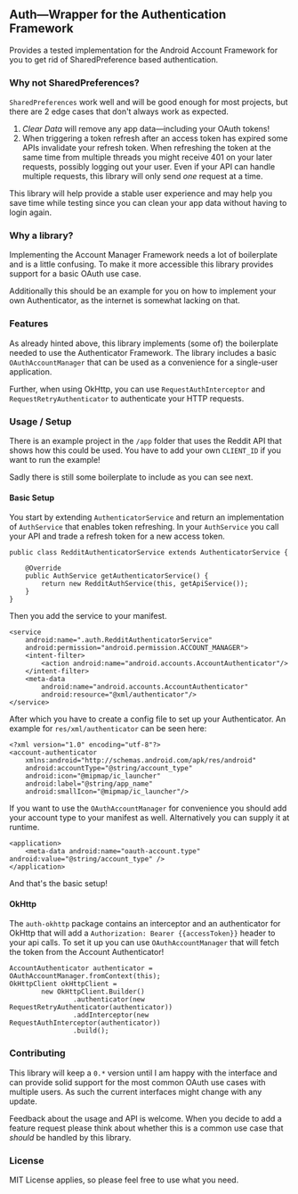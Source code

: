 ## Auth&mdash;Wrapper for the Authentication Framework

Provides a tested implementation for the Android Account Framework for you to get rid of SharedPreference based authentication.

### Why not SharedPreferences?

`SharedPreferences` work well and will be good enough for most projects, but there are 2 edge cases that don't always work as expected.

1. _Clear Data_ will remove any app data&mdash;including your OAuth tokens!
2. When triggering a token refresh after an access token has expired some APIs invalidate your refresh token. When refreshing the token at the same time from multiple threads you might receive 401 on your later requests, possibly logging out your user. Even if your API can handle multiple requests, this library will only send _one_ request at a time.

This library will help provide a stable user experience and may help you save time while testing since you can clean your app data without having to login again.

### Why a library?

Implementing the Account Manager Framework needs a lot of boilerplate and is a little confusing. To make it more accessible this library provides support for a basic OAuth use case.

Additionally this should be an example for you on how to implement your own Authenticator, as the internet is somewhat lacking on that.

### Features

As already hinted above, this library implements (some of) the boilerplate needed to use the Authenticator Framework.
The library includes a basic `OAuthAccountManager` that can be used as a convenience for a single-user application.

Further, when using OkHttp, you can use `RequestAuthInterceptor` and `RequestRetryAuthenticator` to authenticate your HTTP requests.

### Usage / Setup

There is an example project in the `/app` folder that uses the Reddit API that shows how this could be used. You have to add your own `CLIENT_ID` if you want to run the example!

Sadly there is still some boilerplate to include as you can see next.

#### Basic Setup

You start by extending `AuthenticatorService` and return an implementation of `AuthService` that enables token refreshing. In your `AuthService` you call your API and trade a refresh token for a new access token.

    public class RedditAuthenticatorService extends AuthenticatorService {
    
        @Override
        public AuthService getAuthenticatorService() {
            return new RedditAuthService(this, getApiService());
        }
    }
    
Then you add the service to your manifest.

    <service
        android:name=".auth.RedditAuthenticatorService"
        android:permission="android.permission.ACCOUNT_MANAGER">
        <intent-filter>
            <action android:name="android.accounts.AccountAuthenticator"/>
        </intent-filter>
        <meta-data
            android:name="android.accounts.AccountAuthenticator"
            android:resource="@xml/authenticator"/>
    </service>
    
After which you have to create a config file to set up your Authenticator. An example for `res/xml/authenticator` can be seen here:

    <?xml version="1.0" encoding="utf-8"?>
    <account-authenticator
        xmlns:android="http://schemas.android.com/apk/res/android"
        android:accountType="@string/account_type"
        android:icon="@mipmap/ic_launcher"
        android:label="@string/app_name"
        android:smallIcon="@mipmap/ic_launcher"/>
        
If you want to use the `OAuthAccountManager` for convenience you should add your account type to your manifest as well. Alternatively you can supply it at runtime.

    <application>
        <meta-data android:name="oauth-account.type" android:value="@string/account_type" />
    </application>
        
And that's the basic setup!

#### OkHttp

The `auth-okhttp` package contains an interceptor and an authenticator for OkHttp that will add a `Authorization: Bearer {{accessToken}}` header to your api calls. To set it up you can use `OAuthAccountManager` that will fetch the token from the Account Authenticator!

    AccountAuthenticator authenticator = OAuthAccountManager.fromContext(this);
    OkHttpClient okHttpClient =
            new OkHttpClient.Builder()
                    .authenticator(new RequestRetryAuthenticator(authenticator))
                    .addInterceptor(new RequestAuthInterceptor(authenticator))
                    .build();
                    
### Contributing

This library will keep a `0.*` version until I am happy with the interface and can provide solid support for the most common OAuth use cases with multiple users. As such the current interfaces might change with any update.

Feedback about the usage and API is welcome. When you decide to add a feature request please think about whether this is a common use case that _should_ be handled by this library.

### License

MIT License applies, so please feel free to use what you need.